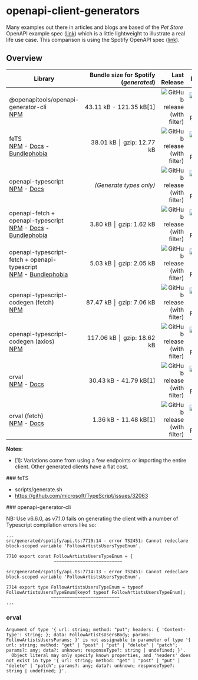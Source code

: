# openapi-client-generators

Many examples out there in articles and blogs are based of the _Pet Store_ OpenAPI example spec ([link](https://github.com/OAI/OpenAPI-Specification/blob/main/examples/v3.0/petstore.json)) which is a little lightweight to illustrate a real life use case. This comparison is using the Spotify OpenAPI spec ([link](https://raw.githubusercontent.com/APIs-guru/openapi-directory/main/APIs/spotify.com/sonallux/2023.2.27/openapi.yaml)).

## Overview

| Library                                                                                                                                                                                            |                            Bundle size for Spotify (_generated_) |                                                                                                            Last Release |                                                                                                                        Last Publish |                                                                                                        Stars |                                                                                 Downloads |
| -------------------------------------------------------------------------------------------------------------------------------------------------------------------------------------------------- | ---------------------------------------------------------------: | ----------------------------------------------------------------------------------------------------------------------: | ----------------------------------------------------------------------------------------------------------------------------------: | -----------------------------------------------------------------------------------------------------------: | ----------------------------------------------------------------------------------------: |
| @openapitools/openapi-generator-cli<br />[NPM](https://www.npmjs.com/package/@openapitools/openapi-generator-cli)                                                                                  | <span style="white-space: nowrap">43.11 kB - 121.35 kB[1]</span> |         ![GitHub release (with filter)](https://img.shields.io/github/v/release/OpenAPITools/openapi-generator?label=v) |         ![GitHub Release Date - Published_At](https://img.shields.io/github/release-date/OpenAPITools/openapi-generator?label=date) |         ![GitHub Repo stars](https://img.shields.io/github/stars/OpenAPITools/openapi-generator?logo=github) | ![npm](https://img.shields.io/npm/dm/@openapitools/openapi-generator-cli?logo=npm&label=) |
| feTS<br />[NPM](https://www.npmjs.com/package/fets) - [Docs](https://the-guild.dev/) - [Bundlephobia](fets@0.6.5)                                                                                  |                                        38.01 kB │ gzip: 12.77 kB |                           ![GitHub release (with filter)](https://img.shields.io/github/v/release/ardatan/fets?label=v) |                           ![GitHub Release Date - Published_At](https://img.shields.io/github/release-date/ardatan/fets?label=date) |                           ![GitHub Repo stars](https://img.shields.io/github/stars/ardatan/fets?logo=github) |                                ![npm](https://img.shields.io/npm/dm/fets?logo=npm&label=) |
| openapi-typescript<br />[NPM](https://www.npmjs.com/package/openapi-typescript) - [Docs](https://openapi-ts.pages.dev)                                                                             |                                          _(Generate types only)_ |              ![GitHub release (with filter)](https://img.shields.io/github/v/release/drwpow/openapi-typescript?label=v) |              ![GitHub Release Date - Published_At](https://img.shields.io/github/release-date/drwpow/openapi-typescript?label=date) |              ![GitHub Repo stars](https://img.shields.io/github/stars/drwpow/openapi-typescript?logo=github) |                  ![npm](https://img.shields.io/npm/dm/openapi-typescript?logo=npm&label=) |
| openapi-fetch + openapi-typescript<br />[NPM](https://www.npmjs.com/package/openapi-fetch) - [Docs](https://openapi-ts.pages.dev) - [Bundlephobia](https://bundlephobia.com/package/openapi-fetch) |                                          3.80 kB │ gzip: 1.62 kB |                   ![GitHub release (with filter)](https://img.shields.io/github/v/release/drwpow/openapi-fetch?label=v) |                   ![GitHub Release Date - Published_At](https://img.shields.io/github/release-date/drwpow/openapi-fetch?label=date) |                   ![GitHub Repo stars](https://img.shields.io/github/stars/drwpow/openapi-fetch?logo=github) |                       ![npm](https://img.shields.io/npm/dm/openapi-fetch?logo=npm&label=) |
| openapi-typescript-fetch + openapi-typescript<br />[NPM](https://www.npmjs.com/package/openapi-typescript-fetch) - [Bundlephobia](https://bundlephobia.com/package/openapi-typescript-fetch)       |                                          5.03 kB │ gzip: 2.05 kB |   ![GitHub release (with filter)](https://img.shields.io/github/v/release/ajaishankar/openapi-typescript-fetch?label=v) |   ![GitHub Release Date - Published_At](https://img.shields.io/github/release-date/ajaishankar/openapi-typescript-fetch?label=date) |   ![GitHub Repo stars](https://img.shields.io/github/stars/ajaishankar/openapi-typescript-fetch?logo=github) |            ![npm](https://img.shields.io/npm/dm/openapi-typescript-fetch?logo=npm&label=) |
| openapi-typescript-codegen (fetch)<br />[NPM](https://www.npmjs.com/package/openapi-typescript-codegen)                                                                                            |                                         87.47 kB │ gzip: 7.06 kB | ![GitHub release (with filter)](https://img.shields.io/github/v/release/ferdikoomen/openapi-typescript-codegen?label=v) | ![GitHub Release Date - Published_At](https://img.shields.io/github/release-date/ferdikoomen/openapi-typescript-codegen?label=date) | ![GitHub Repo stars](https://img.shields.io/github/stars/ferdikoomen/openapi-typescript-codegen?logo=github) |          ![npm](https://img.shields.io/npm/dm/openapi-typescript-codegen?logo=npm&label=) |
| openapi-typescript-codegen (axios)<br />[NPM](https://www.npmjs.com/package/openapi-typescript-codegen)                                                                                            |                                       117.06 kB │ gzip: 18.62 kB | ![GitHub release (with filter)](https://img.shields.io/github/v/release/ferdikoomen/openapi-typescript-codegen?label=v) | ![GitHub Release Date - Published_At](https://img.shields.io/github/release-date/ferdikoomen/openapi-typescript-codegen?label=date) | ![GitHub Repo stars](https://img.shields.io/github/stars/ferdikoomen/openapi-typescript-codegen?logo=github) |          ![npm](https://img.shields.io/npm/dm/openapi-typescript-codegen?logo=npm&label=) |
| orval<br />[NPM](https://www.npmjs.com/package/orval) - [Docs](https://orval.dev/)                                                                                                                 |  <span style="white-space: nowrap">30.43 kB - 41.79 kB[1]</span> |                        ![GitHub release (with filter)](https://img.shields.io/github/v/release/anymaniax/orval?label=v) |                        ![GitHub Release Date - Published_At](https://img.shields.io/github/release-date/anymaniax/orval?label=date) |                        ![GitHub Repo stars](https://img.shields.io/github/stars/anymaniax/orval?logo=github) |                               ![npm](https://img.shields.io/npm/dm/orval?logo=npm&label=) |
| orval (fetch)<br />[NPM](https://www.npmjs.com/package/orval) - [Docs](https://orval.dev/)                                                                                                         |   <span style="white-space: nowrap">1.36 kB - 11.48 kB[1]</span> |                        ![GitHub release (with filter)](https://img.shields.io/github/v/release/anymaniax/orval?label=v) |                        ![GitHub Release Date - Published_At](https://img.shields.io/github/release-date/anymaniax/orval?label=date) |                        ![GitHub Repo stars](https://img.shields.io/github/stars/anymaniax/orval?logo=github) |                               ![npm](https://img.shields.io/npm/dm/orval?logo=npm&label=) |

**Notes:**

- [1]: Variations come from using a few endpoints or importing the entire client. Other generated clients have a flat cost.

### feTS

- scripts/generate.sh
- https://github.com/microsoft/TypeScript/issues/32063

### openapi-generator-cli

NB: Use v6.6.0, as v7.1.0 fails on generating the client with a number of Typescript compilation errors like so:

```
...
src/generated/spotify/api.ts:7710:14 - error TS2451: Cannot redeclare block-scoped variable 'FollowArtistsUsersTypeEnum'.

7710 export const FollowArtistsUsersTypeEnum = {
                  ~~~~~~~~~~~~~~~~~~~~~~~~~~

src/generated/spotify/api.ts:7714:13 - error TS2451: Cannot redeclare block-scoped variable 'FollowArtistsUsersTypeEnum'.

7714 export type FollowArtistsUsersTypeEnum = typeof FollowArtistsUsersTypeEnum[keyof typeof FollowArtistsUsersTypeEnum];
                 ~~~~~~~~~~~~~~~~~~~~~~~~~~
...
```

### orval

```
Argument of type '{ url: string; method: "put"; headers: { 'Content-Type': string; }; data: FollowArtistsUsersBody; params: FollowArtistsUsersParams; }' is not assignable to parameter of type '{ url: string; method: "get" | "post" | "put" | "delete" | "patch"; params?: any; data?: unknown; responseType?: string | undefined; }'.
  Object literal may only specify known properties, and 'headers' does not exist in type '{ url: string; method: "get" | "post" | "put" | "delete" | "patch"; params?: any; data?: unknown; responseType?: string | undefined; }'.
```
